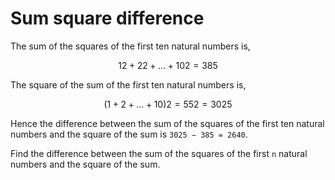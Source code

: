 # Sum square difference

The sum of the squares of the first ten natural numbers is,

$$
12 + 22 + ... + 102 = 385
$$

The square of the sum of the first ten natural numbers is,

$$
(1 + 2 + ... + 10)2 = 552 = 3025
$$

Hence the difference between the sum of the squares of the first ten natural numbers and the square of the sum is `3025 − 385 = 2640`.

Find the difference between the sum of the squares of the first `n` natural numbers and the square of the sum.